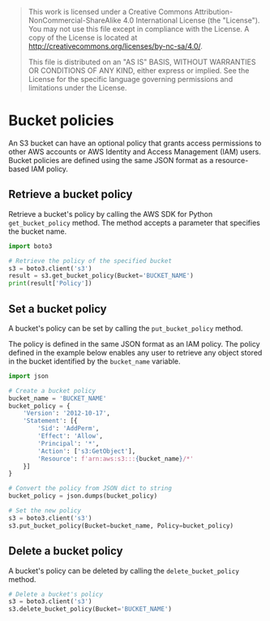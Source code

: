 > This work is licensed under a Creative Commons
> Attribution-NonCommercial-ShareAlike 4.0 International License (the
> \"License\"). You may not use this file except in compliance with the
> License. A copy of the License is located at
> <http://creativecommons.org/licenses/by-nc-sa/4.0/>.
>
> This file is distributed on an \"AS IS\" BASIS, WITHOUT WARRANTIES OR
> CONDITIONS OF ANY KIND, either express or implied. See the License for
> the specific language governing permissions and limitations under the
> License.

# Bucket policies

An S3 bucket can have an optional policy that grants access permissions
to other AWS accounts or AWS Identity and Access Management (IAM) users.
Bucket policies are defined using the same JSON format as a
resource-based IAM policy.

## Retrieve a bucket policy

Retrieve a bucket\'s policy by calling the AWS SDK for Python
`get_bucket_policy` method. The method accepts a parameter that
specifies the bucket name.

``` python
import boto3

# Retrieve the policy of the specified bucket
s3 = boto3.client('s3')
result = s3.get_bucket_policy(Bucket='BUCKET_NAME')
print(result['Policy'])
```

## Set a bucket policy

A bucket\'s policy can be set by calling the `put_bucket_policy` method.

The policy is defined in the same JSON format as an IAM policy. The
policy defined in the example below enables any user to retrieve any
object stored in the bucket identified by the `bucket_name` variable.

``` python
import json

# Create a bucket policy
bucket_name = 'BUCKET_NAME'
bucket_policy = {
    'Version': '2012-10-17',
    'Statement': [{
        'Sid': 'AddPerm',
        'Effect': 'Allow',
        'Principal': '*',
        'Action': ['s3:GetObject'],
        'Resource': f'arn:aws:s3:::{bucket_name}/*'
    }]
}

# Convert the policy from JSON dict to string
bucket_policy = json.dumps(bucket_policy)

# Set the new policy
s3 = boto3.client('s3')
s3.put_bucket_policy(Bucket=bucket_name, Policy=bucket_policy)
```

## Delete a bucket policy

A bucket\'s policy can be deleted by calling the `delete_bucket_policy`
method.

``` python
# Delete a bucket's policy
s3 = boto3.client('s3')
s3.delete_bucket_policy(Bucket='BUCKET_NAME')
```
